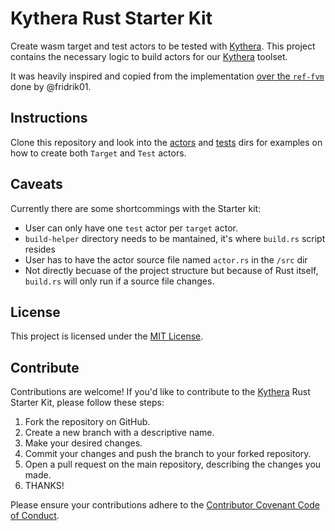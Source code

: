 # Kythera Rust Starter Kit

Create wasm target and test actors to be tested with [Kythera].
This project contains the necessary logic to build actors for our [Kythera] toolset.

It was heavily inspired and copied from the implementation [over the `ref-fvm`](https://github.com/filecoin-project/ref-fvm/tree/37643fc02f0342256afecff5158c43693b5ee4f0/testing/test_actors)
done by @fridrik01.

## Instructions

Clone this repository and look into the [actors](./actors/) and [tests](./tests/) dirs for examples on how to create both `Target` and `Test` actors.

## Caveats

Currently there are some shortcommings with the Starter kit:

- User can only have one `test` actor per `target` actor.
- `build-helper` directory needs to be mantained, it's where `build.rs` script resides
- User has to have the actor source file named `actor.rs` in the `/src` dir
- Not directly becuase of the project structure but because of Rust itself, `build.rs` will only run if a source file changes.

## License

This project is licensed under the [MIT License](LICENSE).

## Contribute

Contributions are welcome! If you'd like to contribute to the  [Kythera] Rust Starter Kit, please follow these steps:

1. Fork the repository on GitHub.
2. Create a new branch with a descriptive name.
3. Make your desired changes.
4. Commit your changes and push the branch to your forked repository.
5. Open a pull request on the main repository, describing the changes you made.
6. THANKS!

Please ensure your contributions adhere to the [Contributor Covenant Code of Conduct](CODE_OF_CONDUCT.md).

[Kythera]: https://github.com/polyphene/kythera
